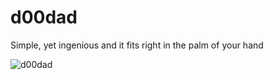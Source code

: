 # d00dad

Simple, yet ingenious and it fits right in the palm of your hand

![d00dad](http://i.imgur.com/15JKJdv.jpg)
